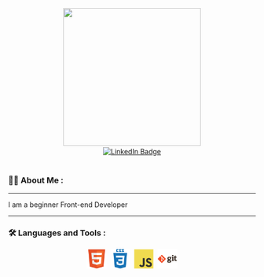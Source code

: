 <div align="center">
  <img src="https://media.giphy.com/media/HLB0nLA36GCCo6JuB5/giphy.gif" width="280" height="280"/>
</div>

<div align="center" margin-top="30px">
  <a href="https://www.linkedin.com/in/krystyna-nazarova-7131b2215/">
    <img src="https://img.shields.io/badge/LinkedIn-blue?style=for-the-badge&logo=linkedin&logoColor=white" alt="LinkedIn Badge"/>
  </a>
</div>

<div align="center" margin-top="130px">
  <img src="https://komarev.com/ghpvc/?username=your-github-username&style=flat-square&color=blue" alt=""/>
</div>

### :woman_technologist: About Me : 

---

I am a beginner Front-end Developer


---

### :hammer_and_wrench: Languages and Tools :

<div align="center">
  <img src="https://github.com/devicons/devicon/blob/master/icons/html5/html5-original.svg" title="HTML5" alt="HTML" width="40" height="40"/>&nbsp;
  <img src="https://github.com/devicons/devicon/blob/master/icons/css3/css3-plain-wordmark.svg"  title="CSS3" alt="CSS" width="40" height="40"/>&nbsp;
  <img src="https://github.com/devicons/devicon/blob/master/icons/javascript/javascript-original.svg" title="JavaScript" alt="JavaScript" width="40" height="40"/>&nbsp;
  <img src="https://github.com/devicons/devicon/blob/master/icons/git/git-original-wordmark.svg" title="Git" **alt="Git" width="40" height="40"/>
</div>

<!-- вставка картинки по центру
<div align="center">
  <img src="https://media.giphy.com/media/dWesBcTLavkZuG35MI/giphy.gif" width="600" height="300"/>
</div>
--->


<!--
**Nazarovina/Nazarovina** is a ✨ _special_ ✨ repository because its `README.md` (this file) appears on your GitHub profile.

Here are some ideas to get you started:

- 🔭 I’m currently working on ...
- 🌱 I’m currently learning ...
- 👯 I’m looking to collaborate on ...
- 🤔 I’m looking for help with ...
- 💬 Ask me about ...
- 📫 How to reach me: ...
- 😄 Pronouns: ...
- ⚡ Fun fact: ...
-->
